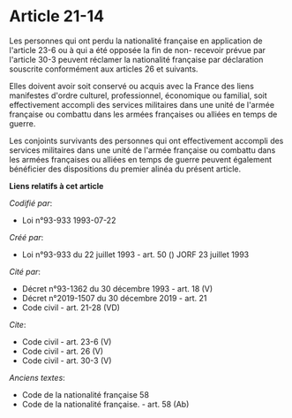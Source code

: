 # Article 21-14

Les personnes qui ont perdu la nationalité française en application de l'article 23-6 ou à qui a été opposée la fin de non-
recevoir prévue par l'article 30-3 peuvent réclamer la nationalité française par déclaration souscrite conformément aux
articles 26 et suivants. 

Elles doivent avoir soit conservé ou acquis avec la France des liens manifestes d'ordre culturel, professionnel, économique
ou familial, soit effectivement accompli des services militaires dans une unité de l'armée française ou combattu dans les
armées françaises ou alliées en temps de guerre. 

Les conjoints survivants des personnes qui ont effectivement accompli des services militaires dans une unité de l'armée
française ou combattu dans les armées françaises ou alliées en temps de guerre peuvent également bénéficier des dispositions
du premier alinéa du présent article.

**Liens relatifs à cet article**

_Codifié par_:

  - Loi n°93-933 1993-07-22

_Créé par_:

  - Loi n°93-933 du 22 juillet 1993 - art. 50 () JORF 23 juillet 1993

_Cité par_:

  - Décret n°93-1362 du 30 décembre 1993 - art. 18 (V)
  - Décret n°2019-1507 du 30 décembre 2019 - art. 21
  - Code civil - art. 21-28 (VD)

_Cite_:

  - Code civil - art. 23-6 (V)
  - Code civil - art. 26 (V)
  - Code civil - art. 30-3 (V)

_Anciens textes_:

  - Code de la nationalité française 58
  - Code de la nationalité française. - art. 58 (Ab)

